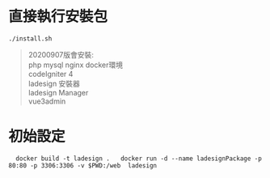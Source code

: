 # 直接執行安裝包  
``` 
./install.sh
``` 
> 20200907版會安裝:  
> php mysql nginx docker環境  
> codeIgniter 4  
> ladesign 安裝器  
> ladesign Manager    
> vue3admin 


# 初始設定  

`  
docker build -t ladesign .  
docker run -d --name ladesignPackage -p 80:80 -p 3306:3306 -v $PWD:/web  ladesign  
`  
